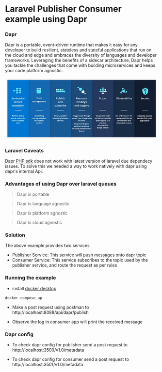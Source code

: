 # Laravel Publisher Consumer example using Dapr

### Dapr

Dapr is a portable, event-driven runtime that makes it easy for any developer to build resilient, stateless and stateful applications that run on the cloud and edge and embraces the diversity of languages and developer frameworks. Leveraging the benefits of a sidecar architecture, Dapr helps you tackle the challenges that come with building microservices and keeps your code platform agnostic.

![Dapr Services](docs/images/dapr-services.png)

### Laravel Caveats

Dapr [PHP sdk](https://github.com/dapr/php-sdk) does not work with latest version of laravel due dependecy issues.
To solve this we needed a way to work natively with dapr using dapr's internal Api.

### Advantages of using Dapr over laravel queues

 > Dapr is portable

 > Dapr is language agnostic

 > Dapr is platform agnostic

 > Dapr is cloud agnostic

### Solution

The above example provides two services
- Publisher Service: This service will push messages onto dapr topic
- Consumer Service: This service subscribes to the topic used by the publisher service, and route the request as per rules


### Running the example

- install [docker desktop](https://www.docker.com/products/docker-desktop/)

```bash
docker compose up
```

- Make a post request using postman to http://localhost:8088/api/dapr/publish

- Observe the log in consumer app will print the received message

### Dapr config

- To check dapr config for publisher send a post request to http://localhost:3500/v1.0/metadata

- To check dapr config for consumer send a post request to http://localhost:3501/v1.0/metadata
